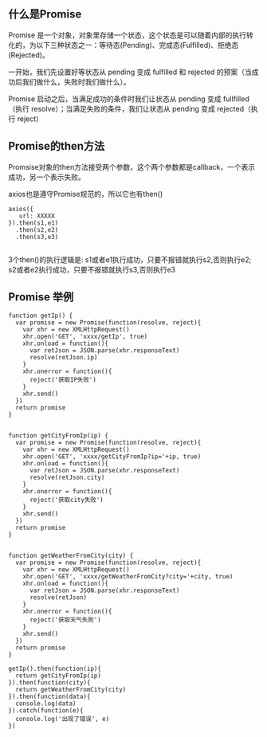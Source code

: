 
## 什么是Promise

Promise 是一个对象，对象里存储一个状态，这个状态是可以随着内部的执行转化的，为以下三种状态之一：等待态(Pending)、完成态(Fulfilled)、拒绝态(Rejected)。

一开始，我们先设置好等状态从 pending 变成 fulfilled 和 rejected 的预案（当成功后我们做什么，失败时我们做什么）。

Promise 启动之后，当满足成功的条件时我们让状态从 pending 变成 fullfilled （执行 resolve）；当满足失败的条件，我们让状态从 pending 变成 rejected（执行 reject）

## Promise的then方法
Promsise对象的then方法接受两个参数，这个两个参数都是callback，一个表示成功，另一个表示失败。

axios也是遵守Promise规范的，所以它也有then()

```
axios({
   url: XXXXX
}).then(s1,e1)
  .then(s2,e2)
  .then(s3,e3)
  
```
3个then()的执行逻辑是: s1或者e1执行成功，只要不报错就执行s2,否则执行e2; s2或者e2执行成功，只要不报错就执行s3,否则执行e3

## Promise 举例

```
function getIp() {
  var promise = new Promise(function(resolve, reject){
    var xhr = new XMLHttpRequest()
    xhr.open('GET', 'xxxx/getIp', true)
    xhr.onload = function(){
      var retJson = JSON.parse(xhr.responseText) 
      resolve(retJson.ip)
    }
    xhr.onerror = function(){
      reject('获取IP失败')
    }
    xhr.send()
  })
  return promise
}


function getCityFromIp(ip) {
  var promise = new Promise(function(resolve, reject){
    var xhr = new XMLHttpRequest()
    xhr.open('GET', 'xxxx/getCityFromIp?ip='+ip, true)
    xhr.onload = function(){
      var retJson = JSON.parse(xhr.responseText)
      resolve(retJson.city)
    }
    xhr.onerror = function(){
      reject('获取city失败')
    }
    xhr.send()
  })
  return promise
}


function getWeatherFromCity(city) {
  var promise = new Promise(function(resolve, reject){
    var xhr = new XMLHttpRequest()
    xhr.open('GET', 'xxxx/getWeatherFromCity?city='+city, true)
    xhr.onload = function(){
      var retJson = JSON.parse(xhr.responseText)
      resolve(retJson)
    }
    xhr.onerror = function(){
      reject('获取天气失败')
    }
    xhr.send()
  })
  return promise
}

getIp().then(function(ip){
  return getCityFromIp(ip)
}).then(function(city){
  return getWeatherFromCity(city)
}).then(function(data){
  console.log(data)
}).catch(function(e){
  console.log('出现了错误', e)
})

```

